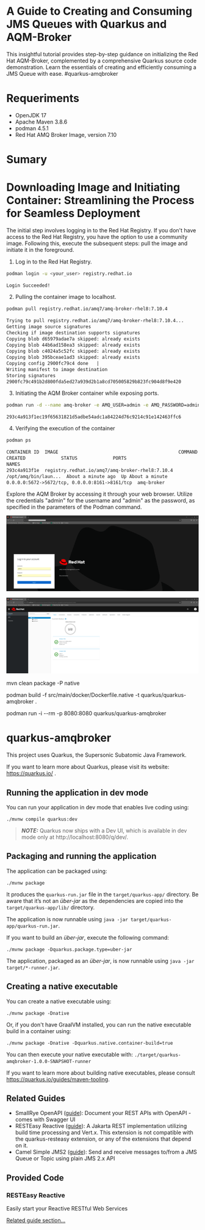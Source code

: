 # A Guide to Creating and Consuming JMS Queues with Quarkus and AQM-Broker
This insightful tutorial provides step-by-step guidance on initializing the Red Hat AQM-Broker, complemented by a comprehensive Quarkus source code demonstration. Learn the essentials of creating and efficiently consuming a JMS Queue with ease. #quarkus-amqbroker

# Requeriments
* OpenJDK 17
* Apache Maven 3.8.6
* podman 4.5.1
* Red Hat AMQ Broker Image, version 7.10 


# Sumary



# Downloading Image and Initiating Container: Streamlining the Process for Seamless Deployment
The initial step involves logging in to the Red Hat Registry. If you don't have access to the Red Hat Registry, you have the option to use a community image. Following this, execute the subsequent steps: pull the image and initiate it in the foreground. 

1. Log in to the Red Hat Registry.
```bash
podman login -u <your_user> registry.redhat.io
```
```console
Login Succeeded!
```

2. Pulling the container image to localhost.
```bash
podman pull registry.redhat.io/amq7/amq-broker-rhel8:7.10.4
```
```console
Trying to pull registry.redhat.io/amq7/amq-broker-rhel8:7.10.4...
Getting image source signatures
Checking if image destination supports signatures
Copying blob d65979adae7a skipped: already exists  
Copying blob 44b6ad158ea3 skipped: already exists  
Copying blob c4024a5c52fc skipped: already exists  
Copying blob 395bceae1ad3 skipped: already exists  
Copying config 2900fc79c4 done   | 
Writing manifest to image destination
Storing signatures
2900fc79c491b2d800fda5ed27a939d2b1a8cd705005829b823fc904d8f9e420
```

3. Initiating the AQM Broker container while exposing ports.
```bash
podman run -d --name amq-broker -e AMQ_USER=admin -e AMQ_PASSWORD=admin -p 8161:8161 -p 5672:5672 registry.redhat.io/amq7/amq-broker-rhel8:7.10.4
```
```console
293c4a913f1ec19f65631821d5adbe54adc1a84224d76c9214c91e142463ffc6
```

4. Verifying the execution of the container
```bash
podman ps
```
```console
CONTAINER ID  IMAGE                                            COMMAND               CREATED             STATUS             PORTS                                           NAMES
293c4a913f1e  registry.redhat.io/amq7/amq-broker-rhel8:7.10.4  /opt/amq/bin/laun...  About a minute ago  Up About a minute  0.0.0.0:5672->5672/tcp, 0.0.0.0:8161->8161/tcp  amq-broker
```
Explore the AQM Broker by accessing it through your web browser. Utilize the credentials "admin" for the username and "admin" as the password, as specified in the parameters of the Podman command.

![Alt text](appendices/image01.png)

![Alt text](appendices/image02.png)

mvn clean package -P native

podman build -f src/main/docker/Dockerfile.native -t quarkus/quarkus-amqbroker .

podman run -i --rm -p 8080:8080 quarkus/quarkus-amqbroker



# quarkus-amqbroker

This project uses Quarkus, the Supersonic Subatomic Java Framework.

If you want to learn more about Quarkus, please visit its website: https://quarkus.io/ .

## Running the application in dev mode

You can run your application in dev mode that enables live coding using:
```shell script
./mvnw compile quarkus:dev
```

> **_NOTE:_**  Quarkus now ships with a Dev UI, which is available in dev mode only at http://localhost:8080/q/dev/.

## Packaging and running the application

The application can be packaged using:
```shell script
./mvnw package
```
It produces the `quarkus-run.jar` file in the `target/quarkus-app/` directory.
Be aware that it’s not an _über-jar_ as the dependencies are copied into the `target/quarkus-app/lib/` directory.

The application is now runnable using `java -jar target/quarkus-app/quarkus-run.jar`.

If you want to build an _über-jar_, execute the following command:
```shell script
./mvnw package -Dquarkus.package.type=uber-jar
```

The application, packaged as an _über-jar_, is now runnable using `java -jar target/*-runner.jar`.

## Creating a native executable

You can create a native executable using: 
```shell script
./mvnw package -Dnative
```

Or, if you don't have GraalVM installed, you can run the native executable build in a container using: 
```shell script
./mvnw package -Dnative -Dquarkus.native.container-build=true
```

You can then execute your native executable with: `./target/quarkus-amqbroker-1.0.0-SNAPSHOT-runner`

If you want to learn more about building native executables, please consult https://quarkus.io/guides/maven-tooling.

## Related Guides

- SmallRye OpenAPI ([guide](https://quarkus.io/guides/openapi-swaggerui)): Document your REST APIs with OpenAPI - comes with Swagger UI
- RESTEasy Reactive ([guide](https://quarkus.io/guides/resteasy-reactive)): A Jakarta REST implementation utilizing build time processing and Vert.x. This extension is not compatible with the quarkus-resteasy extension, or any of the extensions that depend on it.
- Camel Simple JMS2 ([guide](https://camel.apache.org/camel-quarkus/latest/reference/extensions/sjms2.html)): Send and receive messages to/from a JMS Queue or Topic using plain JMS 2.x API

## Provided Code

### RESTEasy Reactive

Easily start your Reactive RESTful Web Services

[Related guide section...](https://quarkus.io/guides/getting-started-reactive#reactive-jax-rs-resources)
